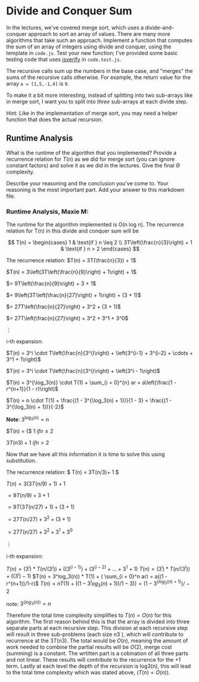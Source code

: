 # Divide and Conquer Sum

In the lectures, we've covered merge sort, which uses a divide-and-conquer
approach to sort an array of values. There are many more algorithms that take
such an approach. Implement a function that computes the sum of an array of
integers using divide and conquer, using the template in `code.js`. Test your
new function; I've provided some basic testing code that uses
[jsverify](https://jsverify.github.io/) in `code.test.js`.

The recursive calls sum up the numbers in the base case, and "merges" the sums
of the recursive calls otherwise. For example, the return value for the array `a
= [1,5,-1,4]` is `9`.

To make it a bit more interesting, instead of splitting into two sub-arrays like
in merge sort, I want you to split into *three* sub-arrays at each divide step.

Hint: Like in the implementation of merge sort, you may need a helper function
that does the actual recursion.

## Runtime Analysis

What is the runtime of the algorithm that you implemented? Provide a recurrence
relation for $T(n)$ as we did for merge sort (you can ignore constant factors)
and solve it as we did in the lectures. Give the final $\Theta$ complexity.

Describe your reasoning and the conclusion you've come to. Your reasoning is the
most important part. Add your answer to this markdown file.


### Runtime Analysis, Maxie M:

The runtime for the algorithm implemented is O(n log n). The recurrence relation for T(n) in this divide and conquer sum will be

$$
T(n) = \begin{cases} 
1 & \text{if } n \leq 2 \\
3T\left(\frac{n}{3}\right) + 1 & \text{if } n > 2 
\end{cases}
$$

The recurrence relation: 
$T(n) = 3T(\frac{n}{3}) + 1$

$T(n) = 3\left(3T\left(\frac{n}{9}\right) + 1\right) + 1$

$= 9T\left(\frac{n}{9}\right) + 3 + 1$

$= 9\left(3T\left(\frac{n}{27}\right) + 1\right) + (3 + 1)$

$= 27T\left(\frac{n}{27}\right) + 3^2 + (3 + 1)$

$= 27T\left(\frac{n}{27}\right) + 3^2 + 3^1 + 3^0$

$\vdots$

i-th expansion: 

$T(n) = 3^i \cdot T\left(\frac{n}{3^i}\right) + \left(3^{i-1} + 3^{i-2} + \cdots + 3^1 + 1\right)$

$T(n) = 3^i \cdot T\left(\frac{n}{3^i}\right) + \left(3^i - 1\right)$

$T(n) = 3^{\log_3(n)} \cdot T(1) + \sum_{i = 0}^{n} ar = a\left(\frac{1 - r^{n+1}}{1 - r}\right)$

$T(n) = n \cdot T(1) + \frac{(1 - 3^{\log_3(n) + 1})}{1 - 3} = \frac{(1 - 3^{\log_3(n) + 1})}{-2}$

**Note**: $3^{\log_3(n)} = n$

$T(n) = {$
$1$                $if n ≤ 2$

$3T(n3) + 1$     $if n > 2$

Now that we have all this information it is time to solve this using substitution.  

The recurrence relation: $ T(n) = 3T(n/3)+ 1 $

$T(n) = 3(3T(n/9)+ 1) + 1$

$= 9T(n/9) + 3 + 1$

$= 9T(3T(n/27) + 1) + (3 + 1)$

$= 27T(n/27) + 3^2 + (3 + 1)$

$= 27T(n/27) + 3^2 + 3^1 + 3^0$

$︙$

i-th expansion: 

$T(n) = (3^i)*T(n/(3^i)) + ((3^(i-1)) + (3^(i-2) + ... + 3^1 + 1)$
$T(n) = (3^i)*T(n/(3^i)) + ((3^i) - 1)$
$T(n) = 3^log_3(n)) * T(1) + ( \sum_{i = 0}^n ar) = a((1 - r^(n+1))/1-r)$
$T(n) = n T(1) + ((1-3^log_3(n)+1))/1 - 3)) = (1- 3^(log_3(n) +1))/ -2$

note: $3^(log_3(n)) = n$

Therefore the total time complexity simplifies to $T(n)=O(n)$ for this algorithm. The first reason behind this is that the array is divided into three separate parts at each recursive step. This division at each recursive step will result in three sub-problems (each size $n3$ ), which will contribute to recurrence at the $3T(n3)$. The total would be $O(n)$, meaning the amount of work needed to combine the partial results will be $O(2)$, merge cost (summing) is a constant. The wrtitten part is a cobination of all three parts and not linear. These results will contribute to the recurrence for the +1 term. Lastly at each level the depth of the recursion is log3(n), this will lead to the total time complexity which was stated above, ($T(n)=O(n)$). 
